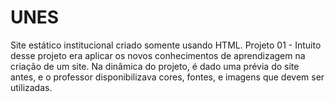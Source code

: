 # UNES
Site estático institucional criado somente usando HTML.
Projeto 01 - Intuito desse projeto era aplicar os novos conhecimentos de aprendizagem na criação de um site. 
Na dinâmica do projeto, é dado uma prévia do site antes, e o professor disponibilizava cores, fontes, e imagens que devem ser utilizadas.
